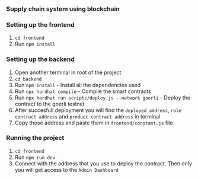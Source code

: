 ### Supply chain system using blockchain

### Setting up the frontend
1. `cd frontend`
2. Run `npm install`

### Setting up the backend
1. Open another terminal in root of the project
2. `cd backend`
3. Run `npm install` - Install all the dependencies used
4. Run `npx hardhat compile` - Compile the smart contracts
5. Run `npx hardhat run scripts/deploy.js --network goerli` - Deploy the contract to the goerli testnet
6. After succesfull deployment you will find the `deployed address`, `role contract address` and `product contract address` in terminal
7. Copy those address and paste them in `frontend/constant.js` file

### Running the project
1. `cd frontend`
2. Run `npm run dev`
3. Connect with the address that you use to deploy the contract. Then only you will get access to the `Admin Dashboard`
